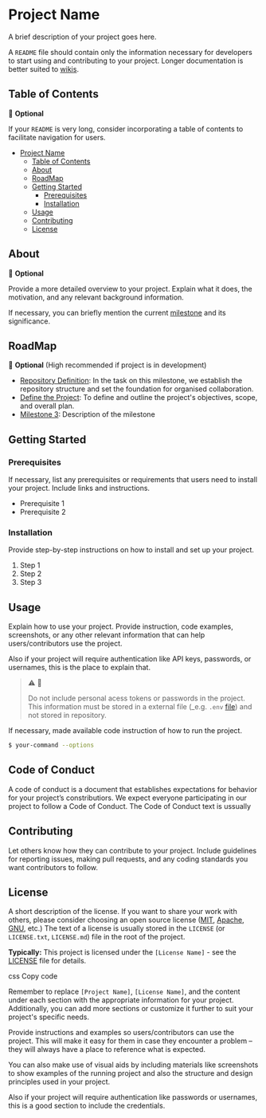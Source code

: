 # Project Name

A brief description of your project goes here.

A `README` file should contain only the information necessary for developers to start using and contributing to your project. Longer documentation is better suited to [wikis](https://github.com/sergiomrebelo/ldc-repository-example/wiki).

## Table of Contents

🤔 **Optional**

If your `README` is very long, consider incorporating a table of contents to facilitate navigation for users.

- [Project Name](#project-name)
    - [Table of Contents](#table-of-contents)
    - [About](#about)
    - [RoadMap](#Roadmap)
    - [Getting Started](#getting-started)
        - [Prerequisites](#prerequisites)
        - [Installation](#installation)
    - [Usage](#usage)
    - [Contributing](#contributing)
    - [License](#license)

## About

🤔 **Optional**

Provide a more detailed overview to your project. Explain what it does, the motivation, and any relevant background information. 

If necessary, you can briefly mention the current [milestone](https://github.com/sergiomrebelo/ldc-repository-example/milestones) and its significance.

## RoadMap

🤔 **Optional** (High recommended if project is in development)

- [Repository Definition](https://github.com/sergiomrebelo/ldc-repository-example/milestone/1): In the task on this milestone, we establish the repository structure and set the foundation for organised collaboration.
- [Define the Project](https://github.com/sergiomrebelo/ldc-repository-example/milestone/2): To define and outline the project's objectives, scope, and overall plan.
- [Milestone 3](): Description of the milestone


## Getting Started

### Prerequisites

If necessary, list any prerequisites or requirements that users need to install your project. Include links and instructions.

- Prerequisite 1
- Prerequisite 2

### Installation

Provide step-by-step instructions on how to install and set up your project.

1. Step 1
2. Step 2
3. Step 3

## Usage

Explain how to use your project. Provide instruction, code examples, screenshots, or any other relevant information that can help users/contributors use the project.

Also if your project will require authentication like API keys, passwords, or usernames, this is the place to explain that.

> ⚠️ 🔑
> 
> Do not include personal acess tokens or passwords in the project. This information must be stored in a external file (_e.g. `.env` [file](https://en.wikipedia.org/wiki/Environment_variable)) and not stored in repository.

If necessary, made available code instruction of how to run the project.
```bash
$ your-command --options
```

## Code of Conduct
A code of conduct is a document that establishes expectations for behavior for your project’s constributiors. 
We expect everyone participating in our project to follow a Code of Conduct. The Code of Conduct text is ussually 

## Contributing
Let others know how they can contribute to your project. Include guidelines for reporting issues, making pull requests, and any coding standards you want contributors to follow.

## License
A short description of the license. If you want to share your work with others, please consider choosing an open source license ([MIT](https://opensource.org/license/mit/), [Apache](https://www.apache.org/licenses/LICENSE-2.0), [GNU](https://www.gnu.org/licenses/gpl-3.0.html), etc.)
The text of a license is usually stored in the `LICENSE` (or `LICENSE.txt`, `LICENSE.md`) file in the root of the project.

**Typically:** This project is licensed under the `[License Name]` - see the [LICENSE](LICENSE) file for details.

css
Copy code

Remember to replace `[Project Name]`, `[License Name]`, and the content under each section with the appropriate information for your project. Additionally, you can add more sections or customize it further to suit your project's specific needs.

Provide instructions and examples so users/contributors can use the project. This will make it easy for them in case they encounter a problem – they will always have a place to reference what is expected.

You can also make use of visual aids by including materials like screenshots to show examples of the running project and also the structure and design principles used in your project.

Also if your project will require authentication like passwords or usernames, this is a good section to include the credentials.



 
